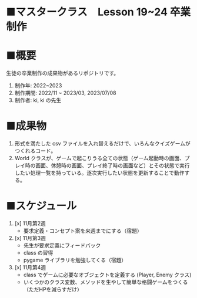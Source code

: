 # ■マスタークラス　Lesson 19~24 卒業制作

# ■概要

生徒の卒業制作の成果物があるリポジトリです。

1. 制作年: 2022~2023
1. 制作期間: 2022/11 ~ 2023/03, 2023/07/08
1. 制作者: ki, ki の先生 

# ■成果物
1. 形式を満たした csv ファイルを入れ替えるだけで、いろんなクイズゲームがつくれるコード。
1. World クラスが、ゲームで起こりうる全ての状態（ゲーム起動時の画面、プレイ時の画面、休憩時の画面、プレイ終了時の画面など）とその状態で実行したい処理一覧を持っている。逐次実行したい状態を更新することで動作する。

# ■スケジュール

1. [x] 11月第2週
    - 要求定義・コンセプト案を来週までにする（宿題）
1. [x] 11月第3週
    - 先生が要求定義にフィードバック
    - class の習得
    - pygame ライブラリを勉強してくる（宿題）
1. [x] 11月第4週
    - class でゲームに必要なオブジェクトを定義する (Player, Enemy クラス)
    - いくつかのクラス変数、メソッドを生やして簡単な格闘ゲームをつくる（ただHPを減らすだけ）
    